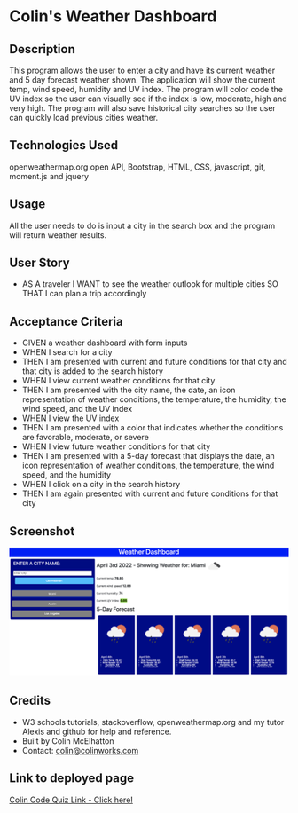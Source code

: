 # Colin's Weather Dashboard

## Description

This program allows the user to enter a city and have its current weather and 5 day forecast weather shown.  The application will show the current temp, wind speed, humidity and UV index.  The program will color code the UV index so the user can visually see if the index is low, moderate, high and very high.  The program will also save historical city searches so the user can quickly load previous cities weather.

## Technologies Used

openweathermap.org open API, Bootstrap, HTML, CSS, javascript, git, moment.js and jquery

## Usage

All the user needs to do is input a city in the search box and the program will return weather results.

## User Story

* AS A traveler
I WANT to see the weather outlook for multiple cities
SO THAT I can plan a trip accordingly


## Acceptance Criteria

* GIVEN a weather dashboard with form inputs
* WHEN I search for a city
* THEN I am presented with current and future conditions for that city and that city is added to the search history
* WHEN I view current weather conditions for that city
* THEN I am presented with the city name, the date, an icon representation of weather conditions, the temperature, the humidity, the wind speed, and the UV index
* WHEN I view the UV index
* THEN I am presented with a color that indicates whether the conditions are favorable, moderate, or severe
* WHEN I view future weather conditions for that city
* THEN I am presented with a 5-day forecast that displays the date, an icon representation of weather conditions, the temperature, the wind speed, and the humidity
* WHEN I click on a city in the search history
* THEN I am again presented with current and future conditions for that city

## Screenshot

![alt="Screenshot of Landing Page"](./assets/weatherDashboardScreenshot.png)

## Credits

* W3 schools tutorials, stackoverflow, openweathermap.org and my tutor Alexis and github for help and reference.
* Built by Colin McElhatton
* Contact: colin@colinworks.com

## Link to deployed page

[Colin Code Quiz Link - Click here!](https://mcelhatton.github.io/weather-dashboard/)